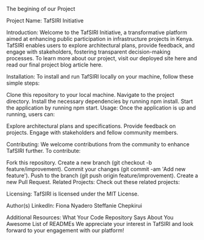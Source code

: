 The begining of our Project

Project Name: TafSIRI Initiative

Introduction:
Welcome to the TafSIRI Initiative, a transformative platform aimed at enhancing public participation in infrastructure projects in Kenya. TafSIRI enables users to explore architectural plans, provide feedback, and engage with stakeholders, fostering transparent decision-making processes. To learn more about our project, visit our deployed site here and read our final project blog article here.

Installation:
To install and run TafSIRI locally on your machine, follow these simple steps:

Clone this repository to your local machine.
Navigate to the project directory.
Install the necessary dependencies by running npm install.
Start the application by running npm start.
Usage:
Once the application is up and running, users can:

Explore architectural plans and specifications.
Provide feedback on projects.
Engage with stakeholders and fellow community members.

Contributing:
We welcome contributions from the community to enhance TafSIRI further. To contribute:

Fork this repository.
Create a new branch (git checkout -b feature/improvement).
Commit your changes (git commit -am 'Add new feature').
Push to the branch (git push origin feature/improvement).
Create a new Pull Request.
Related Projects:
Check out these related projects:

Licensing:
TafSIRI is licensed under the MIT License.


Author(s) LinkedIn:
Fiona Nyadero
Steffanie Chepkirui

Additional Resources:
What Your Code Repository Says About You
Awesome List of READMEs
We appreciate your interest in TafSIRI and look forward to your engagement with our platform!